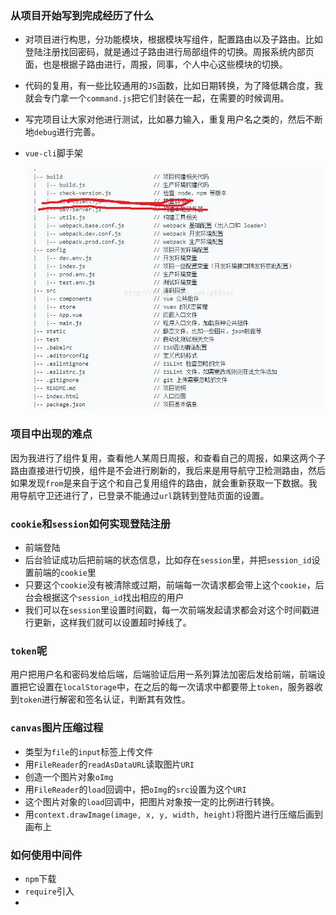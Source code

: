 ### 从项目开始写到完成经历了什么

- 对项目进行构思，分功能模块，根据模块写组件，配置路由以及子路由。比如登陆注册找回密码，就是通过子路由进行局部组件的切换。周报系统内部页面，也是根据子路由进行，周报，同事，个人中心这些模块的切换。

- 代码的复用，有一些比较通用的`JS`函数，比如日期转换，为了降低耦合度，我就会专门拿一个`command.js`把它们封装在一起，在需要的时候调用。

- 写完项目让大家对他进行测试，比如暴力输入，重复用户名之类的，然后不断地`debug`进行完善。

- `vue-cli`脚手架

  ![祖传代码图](images/16163c795a75635a)
### 项目中出现的难点

因为我进行了组件复用，查看他人某周日周报，和查看自己的周报，如果这两个子路由直接进行切换，组件是不会进行刷新的，我后来是用导航守卫检测路由，然后如果发现`from`是来自于这个和自己复用组件的路由，就会重新获取一下数据。我用导航守卫还进行了，已登录不能通过`url`跳转到登陆页面的设置。

### `cookie`和`session`如何实现登陆注册

- 前端登陆
- 后台验证成功后把前端的状态信息，比如存在`session`里，并把`session_id`设置前端的`cookie`里
- 只要这个`cookie`没有被清除或过期，前端每一次请求都会带上这个`cookie`，后台会根据这个`session_id`找出相应的用户
- 我们可以在`session`里设置时间戳，每一次前端发起请求都会对这个时间戳进行更新，这样我们就可以设置超时掉线了。

### `token`呢

用户把用户名和密码发给后端，后端验证后用一系列算法加密后发给前端，前端设置把它设置在`localStorage`中，在之后的每一次请求中都要带上`token`，服务器收到`token`进行解密和签名认证，判断其有效性。

### `canvas`图片压缩过程

- 类型为`file`的`input`标签上传文件
- 用`FileReader`的`readAsDataURL`读取图片`URI`
- 创造一个图片对象`oImg`
- 用`FileReader`的`load`回调中，把`oImg`的`src`设置为这个`URI`
- 这个图片对象的`load`回调中，把图片对象按一定的比例进行转换。
- 用`context.drawImage(image, x, y, width, height)`将图片进行压缩后画到画布上

 ### 如何使用中间件

- `npm`下载
- `require`引入
- 


